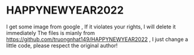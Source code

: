# HAPPYNEWYEAR2022
I get some image from google , If it violates your rights, I will delete it immediately
The files is mianly from https://github.com/truongnhat149/HAPPYNEWYEAR2022 , I just change a little code, please respect the original author!
